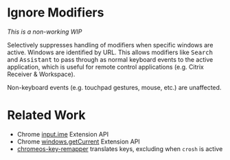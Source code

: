 # Ignore Modifiers

_This is a non-working WIP_

Selectively suppresses handling of modifiers when specific windows are active. Windows are identified by URL. This allows modifiers like <kbd>Search</kbd> and <kbd>Assistant</kbd> to pass through as normal keyboard events to the active application, which is useful for remote control applications (e.g. Citrix Receiver & Workspace).

Non-keyboard events (e.g. touchpad gestures, mouse, etc.) are unaffected.

# Related Work

* Chrome [input.ime](https://developer.chrome.com/docs/extensions/reference/input_ime/) Extension API
* Chrome [windows.getCurrent](https://developer.chrome.com/docs/extensions/reference/windows/#method-getCurrent) Extension API
* [chromeos-key-remapper](https://github.com/ento/chromeos-key-remapper/blob/master/remapper/engine.js) translates keys, excluding when `crosh` is active
